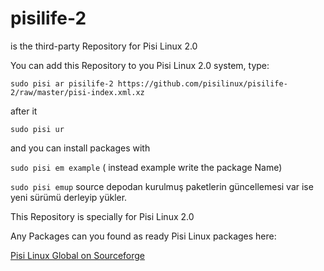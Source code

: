 # pisilife-2
is the third-party Repository for Pisi Linux 2.0 

You can add this Repository to you Pisi Linux 2.0 system, type:

```sudo pisi ar pisilife-2 https://github.com/pisilinux/pisilife-2/raw/master/pisi-index.xml.xz```

after it 

```sudo pisi ur```

and you can install packages with

```sudo pisi em example``` ( instead example write the package Name)

```sudo pisi emup```  source depodan kurulmuş paketlerin güncellemesi var ise yeni sürümü derleyip yükler.

This Repository is specially for Pisi Linux 2.0

Any Packages can you found as ready Pisi Linux packages here:

[Pisi Linux Global on Sourceforge](https://sourceforge.net/projects/pisi-linux-global/)